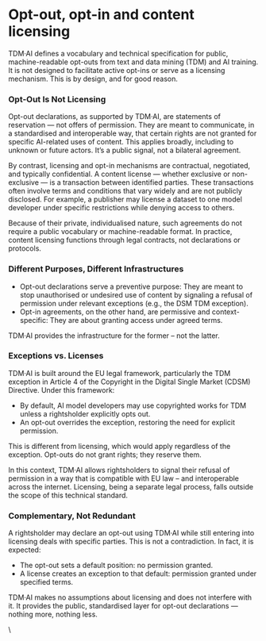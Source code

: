 # Opt-out, opt-in and content licensing

TDM·AI defines a vocabulary and technical specification for public, machine-readable opt-outs from text and data mining (TDM) and AI training. It is not designed to facilitate active opt-ins or serve as a licensing mechanism. This is by design, and for good reason.

### Opt-Out Is Not Licensing

Opt-out declarations, as supported by TDM·AI, are statements of reservation — not offers of permission. They are meant to communicate, in a standardised and interoperable way, that certain rights are not granted for specific AI-related uses of content. This applies broadly, including to unknown or future actors. It’s a public signal, not a bilateral agreement.

By contrast, licensing and opt-in mechanisms are contractual, negotiated, and typically confidential. A content license — whether exclusive or non-exclusive — is a transaction between identified parties. These transactions often involve terms and conditions that vary widely and are not publicly disclosed. For example, a publisher may license a dataset to one model developer under specific restrictions while denying access to others.

Because of their private, individualised nature, such agreements do not require a public vocabulary or machine-readable format. In practice, content licensing functions through legal contracts, not declarations or protocols.

### Different Purposes, Different Infrastructures

* Opt-out declarations serve a preventive purpose: They are meant to stop unauthorised or undesired use of content by signaling a refusal of permission under relevant exceptions (e.g., the DSM TDM exception).
* Opt-in agreements, on the other hand, are permissive and context-specific: They are about granting access under agreed terms.

TDM·AI provides the infrastructure for the former – not the latter.

### Exceptions vs. Licenses

TDM·AI is built around the EU legal framework, particularly the TDM exception in Article 4 of the Copyright in the Digital Single Market (CDSM) Directive. Under this framework:

* By default, AI model developers may use copyrighted works for TDM unless a rightsholder explicitly opts out.
* An opt-out overrides the exception, restoring the need for explicit permission.

This is different from licensing, which would apply regardless of the exception. Opt-outs do not grant rights; they reserve them.

In this context, TDM·AI allows rightsholders to signal their refusal of permission in a way that is compatible with EU law – and interoperable across the internet. Licensing, being a separate legal process, falls outside the scope of this technical standard.

### Complementary, Not Redundant

A rightsholder may declare an opt-out using TDM·AI while still entering into licensing deals with specific parties. This is not a contradiction. In fact, it is expected:

* The opt-out sets a default position: no permission granted.
* A license creates an exception to that default: permission granted under specified terms.

TDM·AI makes no assumptions about licensing and does not interfere with it. It provides the public, standardised layer for opt-out declarations — nothing more, nothing less.

\
